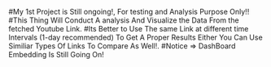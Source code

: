 ﻿#My 1st Project is Still ongoing!, For testing and Analysis Purpose Only!!
#This Thing Will Conduct A analysis And Visualize the Data From the fetched Youtube Link. 
#Its Better to Use The same Link at different time Intervals (1-day recommended) To Get A Proper Results Either You Can Use Similiar Types Of Links To Compare As Well!.
#Notice => DashBoard Embedding Is Still Going On!
